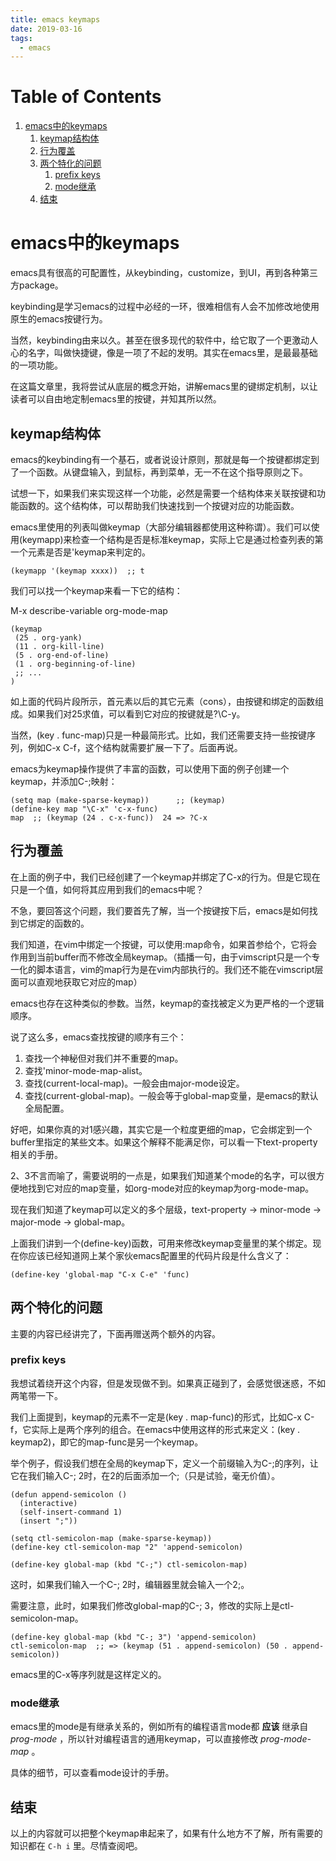```yaml
---
title: emacs keymaps
date: 2019-03-16
tags:
  - emacs
---
```


# Table of Contents

1.  [emacs中的keymaps](#org3ccc4a1)
    1.  [keymap结构体](#orga3cd1b5)
    2.  [行为覆盖](#org78e4ee3)
    3.  [两个特化的问题](#org149d732)
        1.  [prefix keys](#org274f6e1)
        2.  [mode继承](#orgff2bd97)
    4.  [结束](#orgdeccdc1)


<a id="org3ccc4a1"></a>

# emacs中的keymaps

emacs具有很高的可配置性，从keybinding，customize，到UI，再到各种第三方package。

keybinding是学习emacs的过程中必经的一环，很难相信有人会不加修改地使用原生的emacs按键行为。

当然，keybinding由来以久。甚至在很多现代的软件中，给它取了一个更激动人心的名字，叫做快捷键，像是一项了不起的发明。其实在emacs里，是最最基础的一项功能。

在这篇文章里，我将尝试从底层的概念开始，讲解emacs里的键绑定机制，以让读者可以自由地定制emacs里的按键，并知其所以然。


<a id="orga3cd1b5"></a>

## keymap结构体

emacs的keybinding有一个基石，或者说设计原则，那就是每一个按键都绑定到了一个函数。从键盘输入，到鼠标，再到菜单，无一不在这个指导原则之下。

试想一下，如果我们来实现这样一个功能，必然是需要一个结构体来关联按键和功能函数的。这个结构体，可以帮助我们快速找到一个按键对应的功能函数。

emacs里使用的列表叫做keymap（大部分编辑器都使用这种称谓）。我们可以使用(keymapp)来检查一个结构是否是标准keymap，实际上它是通过检查列表的第一个元素是否是'keymap来判定的。

    (keymapp '(keymap xxxx))  ;; t

我们可以找一个keymap来看一下它的结构：

M-x describe-variable <ret> org-mode-map

    (keymap
     (25 . org-yank)
     (11 . org-kill-line)
     (5 . org-end-of-line)
     (1 . org-beginning-of-line)
     ;; ...
    )

如上面的代码片段所示，首元素以后的其它元素（cons），由按键和绑定的函数组成。如果我们对25求值，可以看到它对应的按键就是?\C-y。

当然，(key . func-map)只是一种最简形式。比如，我们还需要支持一些按键序列，例如C-x C-f，这个结构就需要扩展一下了。后面再说。

emacs为keymap操作提供了丰富的函数，可以使用下面的例子创建一个keymap，并添加C-;映射：

    (setq map (make-sparse-keymap))      ;; (keymap)
    (define-key map "\C-x" 'c-x-func)
    map  ;; (keymap (24 . c-x-func))  24 => ?C-x


<a id="org78e4ee3"></a>

## 行为覆盖

在上面的例子中，我们已经创建了一个keymap并绑定了C-x的行为。但是它现在只是一个值，如何将其应用到我们的emacs中呢？

不急，要回答这个问题，我们要首先了解，当一个按键按下后，emacs是如何找到它绑定的函数的。

我们知道，在vim中绑定一个按键，可以使用:map命令，如果首参给个<buffer>，它将会作用到当前buffer而不修改全局keymap。（插播一句，由于vimscript只是一个专一化的脚本语言，vim的map行为是在vim内部执行的。我们还不能在vimscript层面可以直观地获取它对应的map）

emacs也存在这种类似<buffer>的参数。当然，keymap的查找被定义为更严格的一个逻辑顺序。

说了这么多，emacs查找按键的顺序有三个：

1.  查找一个神秘但对我们并不重要的map。
2.  查找'minor-mode-map-alist。
3.  查找(current-local-map)。一般会由major-mode设定。
4.  查找(current-global-map)。一般会等于global-map变量，是emacs的默认全局配置。

好吧，如果你真的对1感兴趣，其实它是一个粒度更细的map，它会绑定到一个buffer里指定的某些文本。如果这个解释不能满足你，可以看一下text-property相关的手册。

2、3不言而喻了，需要说明的一点是，如果我们知道某个mode的名字，可以很方便地找到它对应的map变量，如org-mode对应的keymap为org-mode-map。

现在我们知道了keymap可以定义的多个层级，text-property -> minor-mode -> major-mode -> global-map。

上面我们讲到一个(define-key)函数，可用来修改keymap变量里的某个绑定。现在你应该已经知道网上某个家伙emacs配置里的代码片段是什么含义了：

    (define-key 'global-map "C-x C-e" 'func)


<a id="org149d732"></a>

## 两个特化的问题

主要的内容已经讲完了，下面再赠送两个额外的内容。


<a id="org274f6e1"></a>

### prefix keys

我想试着绕开这个内容，但是发现做不到。如果真正碰到了，会感觉很迷惑，不如两笔带一下。

我们上面提到，keymap的元素不一定是(key . map-func)的形式，比如C-x C-f，它实际上是两个序列的组合。在emacs中使用这样的形式来定义：(key . keymap2)，即它的map-func是另一个keymap。

举个例子，假设我们想在全局的keymap下，定义一个前缀输入为C-;的序列，让它在我们输入C-; 2时，在2的后面添加一个;（只是试验，毫无价值）。

    (defun append-semicolon ()
      (interactive)
      (self-insert-command 1)
      (insert ";"))
    
    (setq ctl-semicolon-map (make-sparse-keymap))
    (define-key ctl-semicolon-map "2" 'append-semicolon)
    
    (define-key global-map (kbd "C-;") ctl-semicolon-map)

这时，如果我们输入一个C-; 2时，编辑器里就会输入一个2;。

需要注意，此时，如果我们修改global-map的C-; 3，修改的实际上是ctl-semicolon-map。

    (define-key global-map (kbd "C-; 3") 'append-semicolon)
    ctl-semicolon-map  ;; => (keymap (51 . append-semicolon) (50 . append-semicolon))

emacs里的C-x等序列就是这样定义的。


<a id="orgff2bd97"></a>

### mode继承

emacs里的mode是有继承关系的，例如所有的编程语言mode都 **应该** 继承自 *prog-mode* ，所以针对编程语言的通用keymap，可以直接修改 *prog-mode-map* 。

具体的细节，可以查看mode设计的手册。


<a id="orgdeccdc1"></a>

## 结束

以上的内容就可以把整个keymap串起来了，如果有什么地方不了解，所有需要的知识都在 `C-h i` 里。尽情查阅吧。

